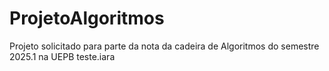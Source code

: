 # ProjetoAlgoritmos
Projeto solicitado para parte da nota da cadeira de Algoritmos do semestre 2025.1 na UEPB
teste.iara
